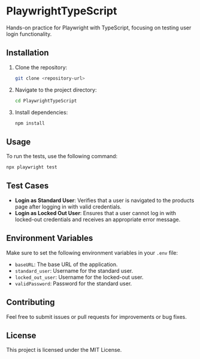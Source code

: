 # PlaywrightTypeScript

Hands-on practice for Playwright with TypeScript, focusing on testing user login functionality.

## Installation

1. Clone the repository:
   ```bash
   git clone <repository-url>
   ```
2. Navigate to the project directory:
   ```bash
   cd PlaywrightTypeScript
   ```
3. Install dependencies:
   ```bash
   npm install
   ```

## Usage

To run the tests, use the following command:
```bash
npx playwright test
```

## Test Cases

- **Login as Standard User**: Verifies that a user is navigated to the products page after logging in with valid credentials.
- **Login as Locked Out User**: Ensures that a user cannot log in with locked-out credentials and receives an appropriate error message.

## Environment Variables

Make sure to set the following environment variables in your `.env` file:

- `baseURL`: The base URL of the application.
- `standard_user`: Username for the standard user.
- `locked_out_user`: Username for the locked-out user.
- `validPassword`: Password for the standard user.

## Contributing

Feel free to submit issues or pull requests for improvements or bug fixes.

## License

This project is licensed under the MIT License.
